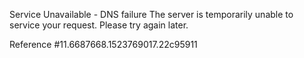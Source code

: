 Service Unavailable - DNS failure The server is temporarily unable to service your request. Please try again later.

Reference #11.6687668.1523769017.22c95911